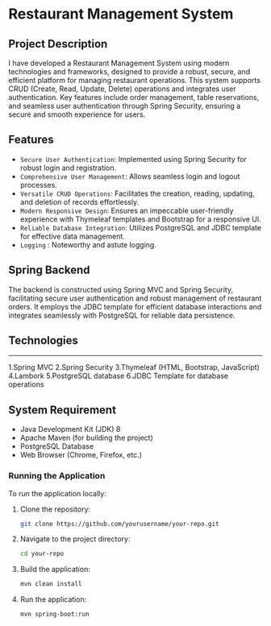 # Restaurant Management System

## Project Description
I have developed a Restaurant Management System using modern technologies and frameworks, designed to provide a robust, secure, and efficient platform for managing restaurant operations. This system supports CRUD (Create, Read, Update, Delete) operations and integrates user authentication. Key features include order management, table reservations, and seamless user authentication through Spring Security, ensuring a secure and smooth experience for users.

## Features
- ``Secure User Authentication``: Implemented using Spring Security for robust login and registration.
- ``Comprehensive User Management``: Allows seamless login and logout processes.
- ``Versatile CRUD Operations``: Facilitates the creation, reading, updating, and deletion of records effortlessly.
- ``Modern Responsive Design``: Ensures an impeccable user-friendly experience with Thymeleaf templates and Bootstrap for a responsive UI.
- ``Reliable Database Integration``: Utilizes PostgreSQL and JDBC template for effective data management.
- ``Logging`` : Noteworthy and astute logging.
## Spring Backend

The backend is constructed using Spring MVC and Spring Security, facilitating secure user authentication and robust management of restaurant orders. It employs the JDBC template for efficient database interactions and integrates seamlessly with PostgreSQL for reliable data persistence.

## Technologies
-------------------------
1.Spring MVC
2.Spring Security
3.Thymeleaf (HTML, Bootstrap, JavaScript)
4.Lambork
5.PostgreSQL database
6.JDBC Template for database operations

## System Requirement
- Java Development Kit (JDK) 8 
- Apache Maven (for building the project)
- PostgreSQL Database
- Web Browser (Chrome, Firefox, etc.)
  
### Running the Application

To run the application locally:

1. Clone the repository:
    ```bash
    git clone https://github.com/yourusername/your-repo.git
    ```
2. Navigate to the project directory:
    ```bash
    cd your-repo
    ```
3. Build the application:
    ```bash
    mvn clean install
    ```
4. Run the application:
    ```bash
    mvn spring-boot:run
    ```
